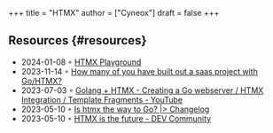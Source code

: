 +++
title = "HTMX"
author = ["Cyneox"]
draft = false
+++

## Resources {#resources}

-   2024-01-08 ◦ [HTMX Playground](https://lassebomh.github.io/htmx-playground/)
-   2023-11-14 ◦ [How many of you have built out a saas project with Go/HTMX?](https://www.reddit.com/r/golang/comments/17qhwdk/how_many_of_you_have_built_out_a_saas_project/)
-   2023-07-03 ◦ [Golang + HTMX - Creating a Go webserver / HTMX Integration / Template Fragments - YouTube](https://www.youtube.com/watch?v=F9H6vYelYyU&ab_channel=BugBytes)
-   2023-05-10 ◦ [Is htmx the way to Go? |&gt; Changelog](https://changelog.com/news/is-htmx-the-way-to-go-2lA9)
-   2023-05-10 ◦ [HTMX is the future - DEV Community](https://dev.to/quii/htmx-is-the-future-157j)

